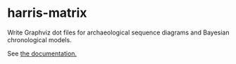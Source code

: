 # harris-matrix
Write Graphviz dot files for archaeological sequence diagrams and Bayesian chronological models.

See [the documentation.](doc/index.html)

